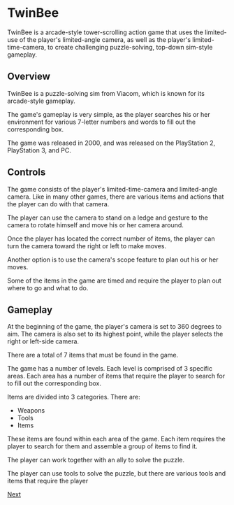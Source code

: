 # TwinBee

TwinBee is a arcade-style tower-scrolling action game that uses the limited-use of the player's limited-angle camera, as well as the player's limited-time-camera, to create challenging puzzle-solving, top-down sim-style gameplay.

## Overview

TwinBee is a puzzle-solving sim from Viacom, which is known for its arcade-style gameplay.

The game's gameplay is very simple, as the player searches his or her environment for various 7-letter numbers and words to fill out the corresponding box.

The game was released in 2000, and was released on the PlayStation 2, PlayStation 3, and PC.

## Controls

The game consists of the player's limited-time-camera and limited-angle camera. Like in many other games, there are various items and actions that the player can do with that camera.

The player can use the camera to stand on a ledge and gesture to the camera to rotate himself and move his or her camera around.

Once the player has located the correct number of items, the player can turn the camera toward the right or left to make moves.

Another option is to use the camera's scope feature to plan out his or her moves.

Some of the items in the game are timed and require the player to plan out where to go and what to do.

## Gameplay

At the beginning of the game, the player's camera is set to 360 degrees to aim. The camera is also set to its highest point, while the player selects the right or left-side camera.

There are a total of 7 items that must be found in the game.

The game has a number of levels. Each level is comprised of 3 specific areas. Each area has a number of items that require the player to search for to fill out the corresponding box.

Items are divided into 3 categories. There are:

*   Weapons
*   Tools
*   Items

These items are found within each area of the game. Each item requires the player to search for them and assemble a group of items to find it.

The player can work together with an ally to solve the puzzle.

The player can use tools to solve the puzzle, but there are various tools and items that require the player

[Next](236.md)